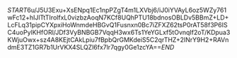 $START$6u/J5U3Exu+XsENpq1Ec1npPZgT4m1LXVbj6/iJ0iYVAyL6oz5WZy761wFc12+hIJlTtTIrolfxL0vizbzAoqN7KCf8UQhPTU18bdnosOBLDv5BBmZ+LD+LcFLq31pipCYXpxiHoWnmdeHBGvQ1Fusnxn0Bc7iZFXZ62tsP0rAT58f3P6ISC4uoPylKHfORl/JDf3VyBNBGB7VqqH3wx6Ts1YeYGLxf5tOvnqIf2oT/KDpua3KWjuOwx+sz4A8KEjtCAkLpiu7fBpbQrGMKdeiS5C2qrTHZ+2INrY9H2+RAVndmE3TZ1GR7b1UrVKX4SLQZl6fx7lr7qgy0Ge1zcYA==$END$